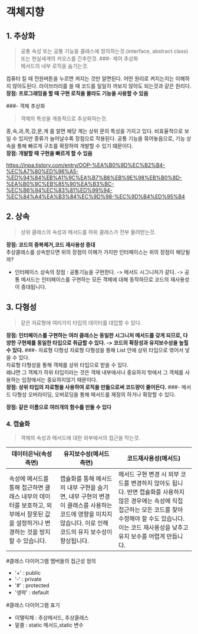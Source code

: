 # 객체지향
## 1. 추상화
>공통 속성 또는 공통 기능을 클래스에 정의하는것.(interface, abstract class)
또는 현실세계의 카오스를 간추린것.
###- 제어 추상화<br>
>메서드의 내부 로직을 숨기는것.

컴퓨터 킬 때 전원버튼을 누르면 켜지는 것만 알면된다. 어떤 원리로 켜지는지는 이해하지 않아도된다.
라이브러리를 쓸 때 코드를 일일히 까보지 않아도 되는것과 같은 원리다.<br>
**장점: 프로그래밍을 할 때 구현 로직을 몰라도 기능을 사용할 수 있음** 

###- 객체 추상화<br>
>객체의 특성을 계층적으로 추상화하는것.

종,속,과,목,강,문,계 를 알면 해당 계는 상위 문의 특성을 가지고 있다.
비효율적으로 보일 수 있지만 종류가 늘어날수록 장점으로 작용된다.
공통 기능을 묶어놓음으로, 기능 상속을 통해 빠르게 구조를 확장하여 개발할 수 있기 떄문이다.<br>
**장점: 개발할 때 구현을 빠르게 할 수 있음**

https://inpa.tistory.com/entry/OOP-%EA%B0%9D%EC%B2%B4-%EC%A7%80%ED%96%A5-%ED%94%84%EB%A1%9C%EA%B7%B8%EB%9E%98%EB%B0%8D-%EA%B0%9C%EB%85%90%EA%B3%BC-%EC%B6%94%EC%83%81%ED%99%94-%EC%84%A4%EA%B3%84%EC%9D%98-%EC%9D%B4%ED%95%B4
## 2. 상속
>상위 클래스의 속성과 메서드를 하위 클래스가 전부 물려받는것.

**장점: 코드의 중복제거,코드 재사용성 증대**<br>
추상클래스를 상속받으면 위의 장점이 이해가 가지만 인터페이스는 위의 장점이 해당될까?
- 인터페이스 상속의 장점 : 공통기능을 구현한다. -> 메서드 시그니처가 같다. -> 공통 메서드는 인터페이스를 구현하는 모든 객체에 대해 동작하므로 코드의 재사용성이 증대됩니다.
## 3. 다형성
>같은 자료형에 여러가지 타입의 데이터를 대입할 수 있다.

**장점: 인터페이스를 구현하는 여러 클래스는 동일한 시그니처 메서드를 갖게 되므로, 다양한 구현체를 동일한 타입으로 취급할 수 있다. -> 코드의 확장성과 유지보수성을 높힐 수 있다.**
###- 자료형 다형성
자료형 다형성을 통해 List 안에 상위 타입으로 엮어서 넣을 수 있다.<br>
자료형 다형성을 통해 객체를 상위 타입으로 받을 수 있다.<br>
왜냐면 그 객체가 하위 타입이라는 것은 객체 내부에서나 중요하지 밖에서 그 객체를 사용하는 입장에서는 중요하지않기 때문이다.<br>
**장점: 상위 타입의 자료형을 사용하여 로직을 만듦으로써 코드량이 줄어든다.**
###- 메서드 다형성
오버라이딩, 오버로딩을 통해 메서드를 재정의 하거나 확장할 수 있다.

**장점: 같은 이름으로 여러개의 함수를 만들 수 있다** 
### 4. 캡슐화
>객체의 속성과 메서드에 대한 외부에서의 접근을 막는것.

| 데이터은닉(속성 측면)                                                              | 유지보수성(메서드 측면)                                                                                    | 코드재사용성(메서드)                                                                                                                                             |
|---------------------------------------------------------------------------|--------------------------------------------------------------------------------------------------|---------------------------------------------------------------------------------------------------------------------------------------------------------|
| 속성에 메서드를 통해 접근하면 클래스 내부의 데이터를 보호하고, 외부에서 잘못된 값을 설정하거나 변경하는 것을 방지할 수 있습니다. |캡슐화를 통해 메서드의 내부 구현을 숨기면, 내부 구현의 변경이 클래스를 사용하는 코드에 영향을 미치지 않습니다. 이로 인해 코드의 유지 보수성이 향상됩니다. | 메서드 구현 변경 시 외부 코드를 변경하지 않아도 됩니다. 반면 캡슐화를 사용하지 않은 경우에는 속성에 직접 접근하는 모든 코드를 찾아 수정해야 할 수도 있습니다. 이는 코드 재사용성을 낮추고 유지 보수를 어렵게 만듭니다. |

#클래스 다이어그램 멤버들의 접근성 정의
- '+' : public
- '-' : private
- '#' : protected
- '생략' : default

#클래스 다이어그램 표기
- 이탤릭체 : 추상메서드, 추상클래스
- 밑줄 : static 메서드,static 변수 



